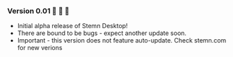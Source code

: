 ### Version 0.01 :tada: :tada: :tada:
* Initial alpha release of Stemn Desktop!
* There are bound to be bugs - expect another update soon.
* Important - this version does not feature auto-update. Check stemn.com for new verions